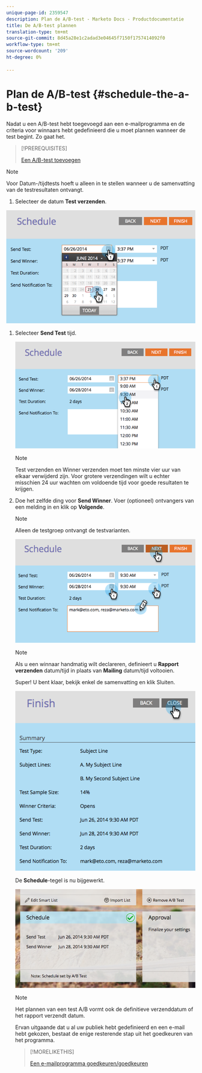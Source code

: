 ```yaml
---
unique-page-id: 2359547
description: Plan de A/B-test - Marketo Docs - Productdocumentatie
title: De A/B-test plannen
translation-type: tm+mt
source-git-commit: 8d45a28e1c2adad3e04645f7150f1757414092f0
workflow-type: tm+mt
source-wordcount: '209'
ht-degree: 0%

---
```



# Plan de A/B-test {#schedule-the-a-b-test}

Nadat u een A/B-test hebt toegevoegd aan een e-mailprogramma en de criteria voor winnaars hebt gedefinieerd die u moet plannen wanneer de test begint. Zo gaat het.

>[!PREREQUISITES]
>
>[Een A/B-test toevoegen](/help/marketo/product-docs/email-marketing/email-programs/email-program-actions/email-test-a-b-test/add-an-a-b-test.md)

>[!NOTE]
>
>Voor Datum-/tijdtests hoeft u alleen in te stellen wanneer u de samenvatting van de testresultaten ontvangt.

1. Selecteer de datum **Test verzenden**.

![](assets/image2014-9-12-15-3a59-3a54.png)

1. Selecteer **Send Test** tijd.

   ![](assets/image2014-9-12-16-3a0-3a2.png)

   >[!NOTE]
   >
   >Test verzenden en Winner verzenden moet ten minste vier uur van elkaar verwijderd zijn. Voor grotere verzendingen wilt u echter misschien 24 uur wachten om voldoende tijd voor goede resultaten te krijgen.

1. Doe het zelfde ding voor **Send Winner**. Voer (optioneel) ontvangers van een melding in en klik op **Volgende**.

   >[!NOTE]
   >
   >Alleen de testgroep ontvangt de testvarianten.

   ![](assets/image2014-9-12-16-3a0-3a12.png)

   >[!NOTE]
   >
   >Als u een winnaar handmatig wilt declareren, definieert u **Rapport verzenden** datum/tijd in plaats van **Mailing** datum/tijd voltooien.

   Super! U bent klaar, bekijk enkel de samenvatting en klik Sluiten.

   ![](assets/image2014-9-12-16-3a1-3a23.png)

   De **Schedule**-tegel is nu bijgewerkt.

   ![](assets/image2014-9-12-16-3a1-3a33.png)

   >[!NOTE]
   >
   >Het plannen van een test A/B vormt ook de definitieve verzenddatum of het rapport verzendt datum.

   Ervan uitgaande dat u al uw publiek hebt gedefinieerd en een e-mail hebt gekozen, bestaat de enige resterende stap uit het goedkeuren van het programma.

   >[!MORELIKETHIS]
   >
   >[Een e-mailprogramma goedkeuren/goedkeuren](/help/marketo/product-docs/email-marketing/email-programs/email-program-actions/approve-unapprove-an-email-program.md)

